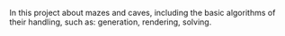 In this project  about mazes and caves, including the basic algorithms of their handling, such as: generation, rendering, solving.
